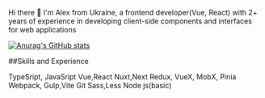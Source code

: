 Hi there 👋
I'm Alex from Ukraine, a frontend developer(Vue, React) with 2+ years of experience in developing client-side components and interfaces for web applications

[![Anurag's GitHub stats](https://github-readme-stats.vercel.app/api?AlexFrontWeb=anuraghazra)](https://github.com/anuraghazra/github-readme-stats)

##Skills and Experience

TypeSript, JavaSript
Vue,React
Nuxt,Next
Redux, VueX, MobX, Pinia
Webpack, Gulp,Vite
Git
Sass,Less
Node js(basic)

